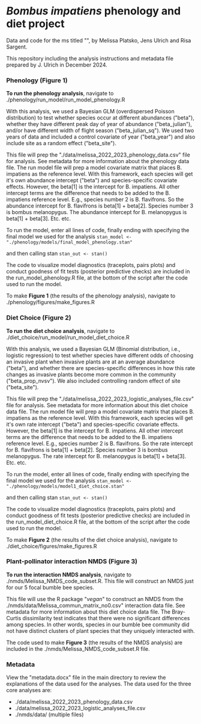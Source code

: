 # *Bombus impatiens* phenology and diet project

Data and code for the ms titled "", by Melissa Platsko, Jens Ulrich and Risa Sargent.

This repository including the analysis instructions and metadata file prepared by J. Ulrich in December 2024.

### Phenology (Figure 1)
**To run the phenology analysis**, navigate to ./phenology/run_model/run_model_phenology.R

With this analysis, we used a Bayesian GLM (overdispersed Poisson distribution) to test whether species occur at different abundances ("beta"), whether they have different peak day of year of abundance ("beta_julian"), and/or have different width of flight season ("beta_julian_sq"). We used two years of data and included a control covariate of year ("beta_year") and also include site as a random effect ("beta_site").  
 
This file will prep the "./data/melissa_2022_2023_phenology_data.csv" file for analysis. See metadata for more information about the phenology data file. The run model file will prep a model covariate matrix that places B. impatiens as the reference level. With this framework, each species will get it's own abundance intercept ("beta") and species-specific covariate effects. However, the beta[1] is the intercept for B. impatiens. All other intercept terms are the difference that needs to be added to the B. impatiens reference level. E.g., species number 2 is B. flavifrons. So the abundance intercept for B. flavifrons is beta[1] + beta[2]. Species number 3 is bombus melanopygus. The abundance intercept for B. melanopygus is beta[1] + beta[3]. Etc. etc.
 
To run the model, enter all lines of code, finally ending with specifying the final model we used for the analysis
```stan_model <- "./phenology/models/final_model_phenology.stan"```

and then calling stan
```stan_out <- stan()```

The code to visualize model diagnostics (traceplots, pairs plots) and conduct goodness of fit tests (posterior predictive checks) are included in the run_model_phenology.R file, at the bottom of the script after the code used to run the model.

To make **Figure 1** (the results of the phenology analysis), navigate to ./phenology/figures/make_figures.R

### Diet Choice (Figure 2)
**To run the diet choice analysis**, navigate to ./diet_choice/run_model/run_model_diet_choice.R
 
With this analysis, we used a Bayesian GLM (Binomial distribution, i.e., logistic regression) to test whether species have different odds of choosing an invasive plant when invasive plants are at an average abundance ("beta"), and whether there are species-specific differences in how this rate changes as invasive plants become more common in the community ("beta_prop_nvsv"). We also included controlling random effect of site ("beta_site").
 
This file will prep the "./data/melissa_2022_2023_logistic_analyses_file.csv" file for analysis. See metadata for more information about this diet choice data file. The run model file will prep a model covariate matrix that places B. impatiens as the reference level. With this framework, each species will get it's own rate intercept ("beta") and species-specific covariate effects. However, the beta[1] is the intercept for B. impatiens. All other intercept terms are the difference that needs to be added to the B. impatiens reference level. E.g., species number 2 is B. flavifrons. So the rate intercept for B. flavifrons is beta[1] + beta[2]. Species number 3 is bombus melanopygus. The rate intercept for B. melanopygus is beta[1] + beta[3]. Etc. etc.
 
To run the model, enter all lines of code, finally ending with specifying the final model we used for the analysis
```stan_model <- "./phenology/models/model1_diet_choice.stan"```

and then calling stan
```stan_out <- stan()```

The code to visualize model diagnostics (traceplots, pairs plots) and conduct goodness of fit tests (posterior predictive checks) are included in the run_model_diet_choice.R file, at the bottom of the script after the code used to run the model.

To make **Figure 2** (the results of the diet choice analysis), navigate to ./diet_choice/figures/make_figures.R

### Plant-pollinator interaction NMDS (Figure 3)
**To run the interaction NMDS analysis**, navigate to ./nmds/Melissa_NMDS_code_subset.R. This file will construct an NMDS just for our 5 focal bumble bee species.
 
This file will use the R package "*vegan*" to construct an NMDS from the ./nmds/data/Melissa_commun_matrix_no0.csv" interaction data file. See metadata for more information about this diet choice data file. The Bray-Curtis dissimilarity test indicates that there were no significant differences among species. In other words, species in our bumble bee community did not have distinct clusters of plant species that they uniquely interacted with.

The code used to make **Figure 3** (the results of the NMDS analysis) are included in the ./nmds/Melissa_NMDS_code_subset.R file. 

### Metadata
View the "metadata.docx" file in the main directory to review the explanations of the data used for the analyses. The data used for the three core analyses are:
- ./data/melissa_2022_2023_phenology_data.csv
- ./data/melissa_2022_2023_logistic_analyses_file.csv
- ./nmds/data/ (multiple files)